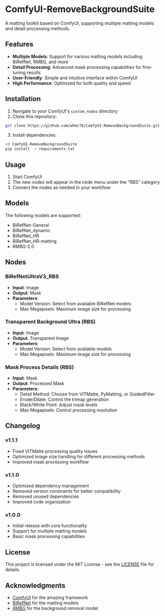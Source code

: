 # ComfyUI-RemoveBackgroundSuite

A matting toolkit based on ComfyUI, supporting multiple matting models and detail processing methods.

## Features

- **Multiple Models**: Support for various matting models including BiRefNet, RMBG, and more
- **Detail Processing**: Advanced mask processing capabilities for fine-tuning results
- **User-Friendly**: Simple and intuitive interface within ComfyUI
- **High Performance**: Optimized for both quality and speed

## Installation

1. Navigate to your ComfyUI's `custom_nodes` directory
2. Clone this repository:
```bash
git clone https://github.com/whmc76/ComfyUI-RemoveBackgroundSuite.git
```
3. Install dependencies:
```bash
cd ComfyUI-RemoveBackgroundSuite
pip install -r requirements.txt
```

## Usage

1. Start ComfyUI
2. The new nodes will appear in the node menu under the "RBS" category
3. Connect the nodes as needed in your workflow

## Models

The following models are supported:

- BiRefNet-General
- BiRefNet_dynamic
- BiRefNet_HR
- BiRefNet_HR-matting
- RMBG-2.0

## Nodes

### BiRefNetUltraV3_RBS
- **Input**: Image
- **Output**: Mask
- **Parameters**:
  - Model Version: Select from available BiRefNet models
  - Max Megapixels: Maximum image size for processing

### Transparent Background Ultra (RBS)
- **Input**: Image
- **Output**: Transparent Image
- **Parameters**:
  - Model Version: Select from available models
  - Max Megapixels: Maximum image size for processing

### Mask Process Details (RBS)
- **Input**: Mask
- **Output**: Processed Mask
- **Parameters**:
  - Detail Method: Choose from VITMatte, PyMatting, or GuidedFilter
  - Erode/Dilate: Control the trimap generation
  - Black/White Point: Adjust mask levels
  - Max Megapixels: Control processing resolution

## Changelog

### v1.1.1
- Fixed VITMatte processing quality issues
- Optimized image size handling for different processing methods
- Improved mask processing workflow

### v1.1.0
- Optimized dependency management
- Removed version constraints for better compatibility
- Removed unused dependencies
- Improved code organization

### v1.0.0
- Initial release with core functionality
- Support for multiple matting models
- Basic mask processing capabilities

## License

This project is licensed under the MIT License - see the [LICENSE](LICENSE) file for details.

## Acknowledgments

- [ComfyUI](https://github.com/comfyanonymous/ComfyUI) for the amazing framework
- [BiRefNet](https://github.com/ZhengPeng7/BiRefNet) for the matting models
- [RMBG](https://github.com/briaai/RMBG-2.0) for the background removal model
